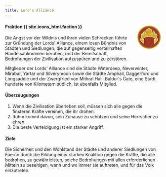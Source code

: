 ```yaml
---
title: Lord's Alliance
---
```


<img
  src='/images/factions/lords.png'
  style='width:15%;
         float:right;
         margin-left: 1rem;
         margin-bottom: 1rem;'/>

#### Fraktion {{ site.icons_html.faction }}

Die Angst vor der Wildnis und ihren vielen Schrecken führte zur Gründung der Lords' Alliance, einem losen Bündnis von Städten und Siedlungen, die auf gegenseitig vorteilhaften Handelsabkommen beruhen, und der Bereitschaft, Bedrohungen der Zivilisation aufzuspüren und zu zerstören.

Mitglieder der Lords' Alliance sind die Städte Waterdeep, Neverwinter, Mirabar, Yartar und Silverymoon sowie die Städte Amphail, Daggerford und Longsaddle und der Zwergfried von Mithral Hall. Baldur's Gate, eine Stadt hunderte von Kilometern südlich, ist ebenfalls Mitglied.

#### Überzeugungen

1. Wenn die Zivilisation überleben soll, müssen sich alle gegen die finsteren Kräfte vereinen, die ihr drohen.
2. Ruhm kommt davon, sein Zuhause zu schützen und seine Herrscher zu ehren.
3. Die beste Verteidigung ist ein starker Angriff.

#### Ziele

Die Sicherheit und den Wohlstand der Städte und anderer Siedlungen von Faerûn durch die Bildung einer starken Koalition gegen die Kräfte, die alle bedrohen, zu gewährleisten, solche Bedrohungen mit allen erforderlichen Mitteln zu beseitigen, wann und wo immer sie auftreten, und für das Volk einzutreten.